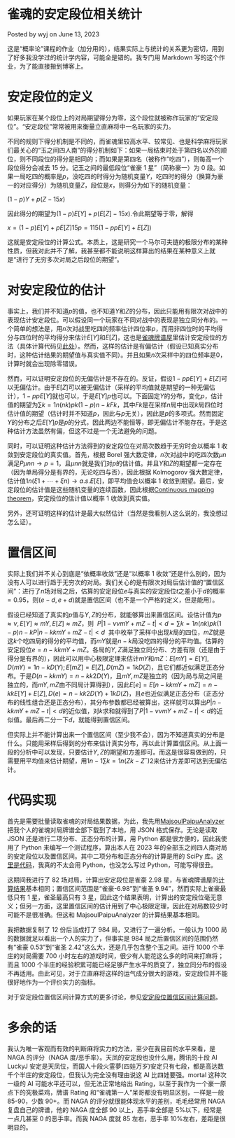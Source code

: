 # 雀魂的安定段位相关统计

Posted by wyj on June 13, 2023

这是“概率论”课程的作业（加分用的），结果实际上与统计的关系更为密切，用到了好多我没学过的统计学内容，可能全是错的。我专门用 Markdown 写的这个作业，为了能直接搬到博客上。

# 安定段位的定义[](https://2o181o28.github.io/2023/06/13/%E9%9B%80%E9%AD%82%E7%9A%84%E5%AE%89%E5%AE%9A%E6%AE%B5%E4%BD%8D%E7%9B%B8%E5%85%B3%E7%BB%9F%E8%AE%A1/#%E5%AE%89%E5%AE%9A%E6%AE%B5%E4%BD%8D%E7%9A%84%E5%AE%9A%E4%B9%89)

如果玩家在某个段位上的对局期望得分为零，这个段位就被称作玩家的“安定段位”。“安定段位”常常被用来衡量立直麻将中一名玩家的实力。

不同的规则下得分机制是不同的，而雀魂里较高水平、较常见、也是科学麻将玩家们最关心的“玉之间四人南”的得分机制如下：如果一局结束时处于第四名以外的顺位，则不同段位的得分是相同的；而如果是第四名（被称作“吃四”），则每高一个段位得分会减去 15 分。记玉之间的最低段位“雀豪 1 星”（简称豪一）为 0 段。如果一局吃四的概率是$p$，没吃四的时得分为随机变量$Y$，吃四时的得分（换算为豪一的对应得分）为随机变量$Z$，段位是$x$，则得分为如下的随机变量：

$(1−p)Y+p(Z−15x)$

因此得分的期望为$(1−p)E[Y]+p(E[Z]−15x)$.令此期望等于零，解得

$x=(1−p)E[Y]+pE[Z]15p=115(1−ppE[Y]+E[Z])$

这就是安定段位的计算公式。本质上，这是研究一个马尔可夫链的极限分布的某种性质，但我对此并不了解，我甚至都不能说明这样算出的结果在某种意义上就是“进行了无穷多次对局之后段位的期望”。

# 对安定段位的估计[](https://2o181o28.github.io/2023/06/13/%E9%9B%80%E9%AD%82%E7%9A%84%E5%AE%89%E5%AE%9A%E6%AE%B5%E4%BD%8D%E7%9B%B8%E5%85%B3%E7%BB%9F%E8%AE%A1/#%E5%AF%B9%E5%AE%89%E5%AE%9A%E6%AE%B5%E4%BD%8D%E7%9A%84%E4%BC%B0%E8%AE%A1)

事实上，我们并不知道$p$的值，也不知道$Y$和$Z$的分布，因此只能用有限次对战中的表现估计安定段位。可以假设同一个玩家在不同对战中的表现是独立同分布的。一个简单的想法是，用$n$次对战里吃四的频率估计四位率$p$，而用非四位时的平均得分与四位时的平均得分来估计$E[Y]$和$E[Z]$，这也是[雀魂牌谱屋](https://amae-koromo.sapk.ch/)里估计安定段位的方法（具体计算代码见[此处](https://github.com/SAPikachu/amae-koromo/blob/dea8be7772726457755f40364873dec0240b3434/src/data/types/metadata.ts#LL354C49-L354C49)）。然而，这样的估计是有偏估计（假设已知真实分布时，这种估计结果的期望值与真实值不同）。并且如果$n$次采样中的四位频率是$0$，计算时就会出现除零错误。

然而，可以证明安定段位的无偏估计是不存在的。反证，假设$1−ppE[Y]+E[Z]$可以无偏估计。由于$E[Z]$可以被无偏估计（采样的平均值就是期望的一种无偏估计），$1−ppE[Y]$就也可以，于是$E[Y]p$也可以。下面固定$Y$的分布，变化$p$，估计值的期望为$∑k=1n(nk)pk(1−p)n−kFk$，其中$Fk$是在采样$n$局中出现$k$局四位时估计值的期望（估计时并不知道$p$，因此与$p$无关），因此是$p$的多项式。然而固定$Y$的分布之后$E[Y]p$是$p$的分式，因此两边不能恒等，即无偏估计不能存在。于是这种估计方法虽然有偏，但这不过是一个无法避免的问题。

同时，可以证明这种估计方法得到的安定段位在对局次数趋于无穷时会以概率 1 收敛到安定段位的真实值。首先，根据 Borel 强大数定律，$n$次对战中的吃四次数$μn$满足$P{μnn→p}=1$，且$μnn$就是我们对$p$的估计值。并且$Y$和$Z$的期望都一定存在（因为单局得分是有界的，无论吃四与否），因此根据 Kolmogorov 强大数定律，估计值$1n(ξ1+⋯+ξn)→a.s.E[ξ]$，即平均值会以概率 1 收敛到期望。最后，安定段位的估计值是这些随机变量的连续函数，因此根据[Continuous mapping theorem](https://en.wikipedia.org/wiki/Continuous_mapping_theorem)，安定段位的估计值以概率 1 收敛到真实值。

另外，还可证明这样的估计是最大似然估计（当然是我看别人这么说的，我没想过怎么证）。

# 置信区间[](https://2o181o28.github.io/2023/06/13/%E9%9B%80%E9%AD%82%E7%9A%84%E5%AE%89%E5%AE%9A%E6%AE%B5%E4%BD%8D%E7%9B%B8%E5%85%B3%E7%BB%9F%E8%AE%A1/#%E7%BD%AE%E4%BF%A1%E5%8C%BA%E9%97%B4)

实际上我们并不关心到底是“依概率收敛”还是“以概率 1 收敛”还是什么别的，因为没有人可以进行趋于无穷次的对局。我们关心的是有限次对局后估计值的“置信区间”：进行了$n$场对局之后，估算的安定段位$e$与真实的安定段位$t$之差小于$d$的概率$=0.95$，则$(e−d,e+d)$就是置信区间（也不是一个严格的定义，但是能用）。

假设已经知道了真实的$p$值与$Y,Z$的分布，就能够算出来置信区间。设估计值为$p≈ν,E[Y]≈mY,E[Z]≈mZ$，则  $P{|1−ννmY+mZ−t|<d}=∑k=1n(nk)pk(1−p)n−kP{|n−kkmY+mZ−t|<d}$  其中枚举了采样中出现$k$局的四位，$mZ$就是这$k$个吃四局的得分的平均值，而$mY$就是$n−k$局没吃四的得分的平均值。估算的安定段位$e=n−kkmY+mZ$。各局的$Y,Z$满足独立同分布、方差有限（还是由于得分是有界的），因此可以用中心极限定理来估计$mY$和$mZ$：$E[mY]=E[Y],D(mY)=1n−kD(Y);E[mZ]=E[Z],D(mZ)=1kD(Z)$，且它们都近似满足正态分布。于是$D(n−kkmY)=n−kk2D(Y)$，且$mY,mZ$是独立的（因为局与局之间是独立的，而$mY,mZ$由不同局计算得到），因此$E[e]=E[n−kkmY+mZ]=n−kkE[Y]+E[Z],D(e)=n−kk2D(Y)+1kD(Z)$，且$e$也近似满足正态分布（正态分布的线性组合还是正态分布），其分布参数都已经被算出，这样就可以算出$P{|n−kkmY+mZ−t|<d}$的近似值，对$k$求和就得到了$P{|1−ννmY+mZ−t|<d}$的近似值。最后再二分一下$d$，就能得到置信区间。

但实际上并不能计算出来一个置信区间（至少我不会），因为不知道真实的分布是什么。只能用采样后得到的分布来估计真实分布，再以此计算置信区间。从上面一段的分析中可以发现，只要估计$Y,Z$的期望和方差即可。而这是很容易做到的，只需要用平均值来估计期望，用$1n−1∑k=1n(Zk−Z¯)2$来估计方差即可达到无偏估计。

# 代码实现[](https://2o181o28.github.io/2023/06/13/%E9%9B%80%E9%AD%82%E7%9A%84%E5%AE%89%E5%AE%9A%E6%AE%B5%E4%BD%8D%E7%9B%B8%E5%85%B3%E7%BB%9F%E8%AE%A1/#%E4%BB%A3%E7%A0%81%E5%AE%9E%E7%8E%B0)

首先是需要批量读取雀魂的对局结果数据，为此，我先用[MajsoulPaipuAnalyzer](https://github.com/zyr17/MajsoulPaipuAnalyzer)把我个人的雀魂对局牌谱全部下载到了本地，用 JSON 格式保存。无论是读取 JSON 还是进行二项分布、正态分布的计算，用 Python 都是很方便的，因此我使用了 Python 来编写一个测试程序，算出本人在 2023 年的全部玉之间四人南对局的安定段位以及置信区间。其中二项分布和正态分布的计算是用的 SciPy 库。[这里是代码](https://gist.github.com/2o181o28/31f703aed298c51e7d09a1a70a3e2445)，我真的不太会用 Python，也没怎么写过 Python，可能写得很丑。

这期间我进行了 82 场对局，计算出安定段位是雀豪 2.98 星，与雀魂牌谱屋的[计算结果](https://amae-koromo.sapk.ch/player/14458638/12/2023-01-01/2023-06-12)基本相同；置信区间范围是“雀豪-6.98”到“雀圣 9.94”，然而实际上雀豪最低只有 1 星，雀圣最高只有 3 星，因此这个结果表明，计算出的安定段位毫无意义；但另一方面，这里置信区间的估计用到了中心极限定理，因此在对局数较少时可能不是很准确。但这和 MajsoulPaipuAnalyzer 的计算结果基本相同。

我把数据复制了 12 份后当成打了 984 局，又进行了一遍分析。一般认为 1000 局的数据就足以看出一个人的实力了，但事实是 984 局之后置信区间的范围仍然有“雀豪 0.53”到“雀圣 2.42”这么大，还是几乎包含整个玉之间。进行 1000 个半庄的对局需要 700 小时左右的游戏时间，很少有人能花这么多的时间来打麻将；而且 1000 个半庄的经验积累可能已经足够产生水平的质变了，独立同分布的假设不再适用。由此可见，对于立直麻将这样的运气成分很大的游戏，安定段位并不能很好地作为一个评价实力的指标。

对于安定段位置信区间计算方式的更多讨论，参见[安定段位置信区间计算问题](https://github.com/zyr17/MajsoulPaipuAnalyzer/issues/4)。

# 多余的话[](https://2o181o28.github.io/2023/06/13/%E9%9B%80%E9%AD%82%E7%9A%84%E5%AE%89%E5%AE%9A%E6%AE%B5%E4%BD%8D%E7%9B%B8%E5%85%B3%E7%BB%9F%E8%AE%A1/#%E5%A4%9A%E4%BD%99%E7%9A%84%E8%AF%9D)

我认为唯一客观而有效的判断麻将实力的方法，至少在我目前的水平来看，是 NAGA 的评分（NAGA 度/恶手率）。天凤的安定段也没什么用，腾讯的十段 AI LuckyJ 安定是天凤位，而国人十段火霊夢(四娃万岁)安定只有七段，都是高达数千个半庄的安定段位，但我认为完全没有理由说这 AI 比四娃要强。mortal 这种次一级的 AI 可能水平还可以，但无法正常地给出 Rating，以至于我作为一个豪一原点下的究极菜鸡，牌谱 Rating 和“雀魂第一人”呆哥都没有明显区别，一样是一般 85-90，少数 90+。而 NAGA 的评分就很能体现水平的差别，毛毛经常用 NAGA 复盘自己的牌谱，他的 NAGA 度全部 90 以上，恶手率全部是 5%以下，经常是一点几甚至 0 的恶手率。而我 NAGA 度就 85 左右，恶手率 10%左右，差距是很明显的。
